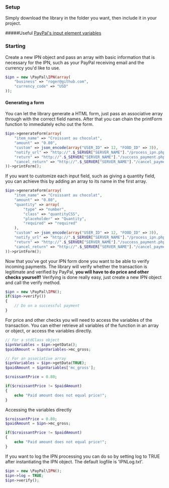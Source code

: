 


### Setup
Simply download the library in the folder you want, then include it in your project.

#####Useful
[PayPal's input element variables](https://developer.paypal.com/webapps/developer/docs/classic/paypal-payments-standard/integration-guide/Appx_websitestandard_htmlvariables/)


### Starting
Create a new IPN object and pass an array with basic information that is necessary for the IPN, such as your PayPal receiving email and the currency you'd like to use.
```php
$ipn = new \PayPal\IPN(array(
    "business" => "roger@github.com",
    "currency_code" => "USD"
));
```

#### Generating a form
You can let the library generate a HTML form, just pass an associative array through with the correct field names. After that you can chain the printForm function to immediately echo out the form.
```php
$ipn->generateForm(array(
    "item_name" => "Croissant au chocolat",
    "amount" => "0.80",
    "custom" => json_encode(array("USER_ID" => 12, "FOOD_ID" => 3)),
    "notify_url" => "http://".$_SERVER["SERVER_NAME"]."/process_ipn.php",
    "return" => "http://".$_SERVER["SERVER_NAME"]."/success_payment.php",
    "cancel_return" => "http://".$_SERVER["SERVER_NAME"]."/cancel_payment.php",
))->printForm();
```


If you want to customize each input field, such as giving a quantity field, you can achieve this by adding an array to its name in the first array.
```php
$ipn->generateForm(array(
    "item_name" => "Croissant au chocolat",
    "amount" => "0.80",
    "quantity" => array(
        "type" => "number",
        "class" => "quantityCSS",
        "placeholder" => "Quantity",
        "required" => "required"
    ),
    "custom" => json_encode(array("USER_ID" => 12, "FOOD_ID" => 3)),
    "notify_url" => "http://".$_SERVER["SERVER_NAME"]."/process_ipn.php",
    "return" => "http://".$_SERVER["SERVER_NAME"]."/success_payment.php",
    "cancel_return" => "http://".$_SERVER["SERVER_NAME"]."/cancel_payment.php",
))->printForm();
```

Now that you've got your IPN form done you want to be able to verify incoming payments. The library will verify whether the transaction is legitimate and verified by PayPal, **you will have to do price and other checks yourself!**
Verifying is done really easy, just create a new IPN object and call the verify method.
```php
$ipn = new \PayPal\IPN();
if($ipn->verify())
{
    // Do on a successful payment
}
```


For price and other checks you will need to access the variables of the transaction. You can either retrieve all variables of the function in an array or object, or access the variables directly.
```php
// For a stdClass object
$ipnVariables = $ipn->getData();
$paidAmount = $ipnVariables->mc_gross;

// For an associative array
$ipnVariables = $ipn->getData(TRUE);
$paidAmount = $ipnVariables['mc_gross'];

$croissantPrice = 0.80;

if($croissantPrice != $paidAmount)
{
    echo "Paid amount does not equal price!";
}

```

Accessing the variables directly
```php
$croissantPrice = 0.80;
$paidAmount = $ipn->mc_gross;

if($croissantPrice != $paidAmount)
{
    echo "Paid amount does not equal price!";
}
```

If you want to log the IPN processing you can do so by setting log to TRUE after instantiating the IPN object. The default logfile is 'IPNLog.txt'.
```php
$ipn = new \PayPal\IPN();
$ipn->log = TRUE;
$ipn->verify();

```
